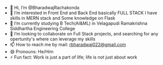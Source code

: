 - 👋 Hi, I’m @BharadwajRachakonda
- 👀 I’m interested in Front End and Back End basically FULL STACK I have skills in MERN stack and Some knowledge on Flask
- 🌱 I’m currently studying B Tech(AI&ML) in Velagapudi Ramakrishna Siddhartha Engineering College
- 💞️ I’m looking to collaborate on Full Stack projects, and searching for any opertunity's where can leverage my skills
- 📫 How to reach me by mail: rbharadwaj022@gmail.com
- 😄 Pronouns: He/Him
- ⚡ Fun fact: Work is just a part of life; life is not just about work

<!---
BharadwajRachakonda/BharadwajRachakonda is a ✨ special ✨ repository because its `README.md` (this file) appears on your GitHub profile.
You can click the Preview link to take a look at your changes.
--->
